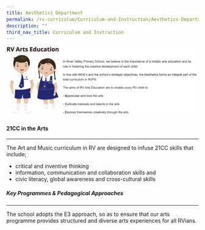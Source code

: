 ```yaml
---
title: Aesthetics Department
permalink: /rv-curriculum/Curriculum-and-Instruction/Aesthetics-Department
description: ""
third_nav_title: Curriculum and Instruction
---
```

![](/images/RV%20Curriculum/Curriculum%20and%20Instructions/PE,%20Arts%20and%20Music/Aesthetics%20department/photo_6235498026902859828_w.png)

#### 21CC in the Arts
----------------

The Art and Music curriculum in RV are designed to infuse 21CC skills that include;

*   critical and inventive thinking
*   information, communication and collaboration skills and
*   civic literacy, global awareness and cross-cultural skills

##### Key Programmes & Pedagogical Approaches
---------------------------------------

  

The school adopts the E3 approach, so as to ensure that our arts programme provides structured and diverse arts experiences for all RVians.

